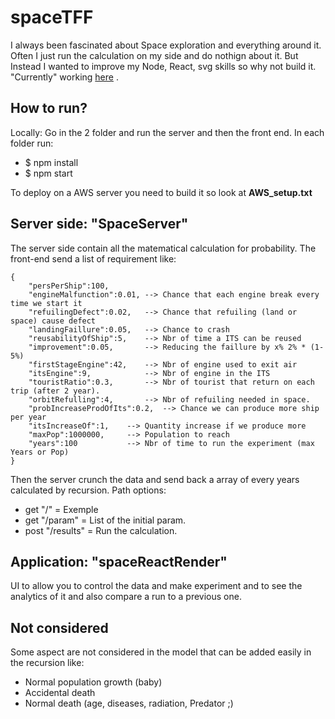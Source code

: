 # spaceTFF
I always been fascinated about Space exploration and everything around it. Often I just run the calculation on my side and do nothign about it. But Instead I wanted to improve my Node, React, svg skills so why not build it. "Currently" working [here](http://34.192.176.238:8080/) .

## How to run?
Locally: Go in the 2 folder and run the server and then the front end.
In each folder run:
- $ npm install
- $ npm start

To deploy on a AWS server you need to build it so look at **AWS_setup.txt**

## Server side: "SpaceServer"
The server side contain all the matematical calculation for probability. The front-end send a list of requirement like:
```
{
    "persPerShip":100,
    "engineMalfunction":0.01, --> Chance that each engine break every time we start it
    "refuilingDefect":0.02,   --> Chance that refuiling (land or space) cause defect
    "landingFaillure":0.05,   --> Chance to crash
    "reusabilityOfShip":5,    --> Nbr of time a ITS can be reused
    "improvement":0.05,       --> Reducing the faillure by x% 2% * (1-5%)
    "firstStageEngine":42,    --> Nbr of engine used to exit air
    "itsEngine":9,            --> Nbr of engine in the ITS
    "touristRatio":0.3,       --> Nbr of tourist that return on each trip (after 2 year).
    "orbitRefulling":4,       --> Nbr of refuiling needed in space.
    "probIncreaseProdOfIts":0.2,  --> Chance we can produce more ship per year
    "itsIncreaseOf":1,    --> Quantity increase if we produce more
    "maxPop":1000000,     --> Population to reach
    "years":100           --> Nbr of time to run the experiment (max Years or Pop)
}
```
Then the server crunch the data and send back a array of every years calculated by recursion.
Path options:
- get "/" = Exemple
- get "/param" = List of the initial param.
- post "/results" = Run the calculation.

## Application: "spaceReactRender"
UI to allow you to control the data and make experiment and to see the analytics of it and also compare a run to a previous one.

## Not considered
Some aspect are not considered in the model that can be added easily in the recursion like:
- Normal population growth (baby)
- Accidental death
- Normal death (age, diseases, radiation, Predator ;)

